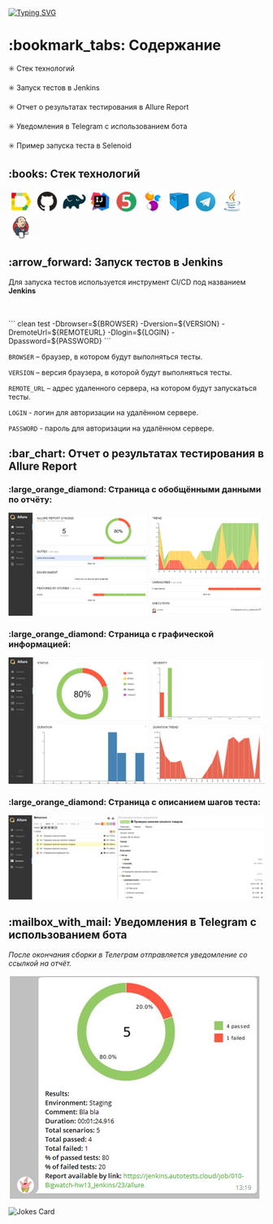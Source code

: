 [![Typing SVG](https://readme-typing-svg.herokuapp.com?color=%231AA432&size=50&duration=5000&center=true&vCenter=true&multiline=true&width=900&height=150&lines=%D0%9F%D1%80%D0%BE%D0%B5%D0%BA%D1%82+%D0%BF%D0%BE+%D0%B0%D0%B2%D1%82%D0%BE%D0%BC%D0%B0%D1%82%D0%B8%D0%B7%D0%B0%D1%86%D0%B8%D0%B8;%D1%82%D0%B5%D1%81%D1%82%D0%B8%D1%80%D0%BE%D0%B2%D0%B0%D0%BD%D0%B8%D1%8F+%D1%81%D0%B0%D0%B9%D1%82%D0%B0+citilink.ru)](https://git.io/typing-svg)

<h1>:bookmark_tabs: Содержание</h1>

:eight_spoked_asterisk:	 Стек технологий

:eight_spoked_asterisk:	 Запуск тестов в Jenkins

:eight_spoked_asterisk:	 Отчет о результатах тестирования в Allure Report

:eight_spoked_asterisk:	 Уведомления в Telegram с использованием бота

:eight_spoked_asterisk:	 Пример запуска теста в Selenoid


<h2>:books:	 Стек технологий</h2>


<p>
<img title="Allure Report" src="images/logo/Allure_Report.svg" height="48" width="48"> 
<img title="GitHub" src="images/logo/GitHub.svg" height="48" width="48">
<img title="Gradle" src="images/logo/Gradle.svg" height="48" width="48">
<img title="IntelliJ IDEA" src="images/logo/Intelij_IDEA.svg" height="48" width="48">
<img title="JUnit5" src="images/logo/JUnit5.svg" height="48" width="48">
<img title="Selenide" src="images/logo/Selenide.svg" height="48" width="48">
<img title="Selenoid" src="images/logo/Selenoid.svg" height="48" width="48">
<img title="Telegram" src="images/logo/Telegram.svg" height="48" width="48">
<img title="Java" src="images/logo/Java.svg" height="48" width="48">
<img title="Jenkins" src="images/logo/Jenkins.svg" height="48" width="48"> 
</p>


<h2>:arrow_forward:	 Запуск тестов в Jenkins</h2>
<p>Для запуска тестов используется инструмент CI/CD под названием <b>Jenkins</b></p>
</br>
</br>
```
clean
test
-Dbrowser=${BROWSER}
-Dversion=${VERSION}
-DremoteUrl=${REMOTEURL}
-Dlogin=${LOGIN}
-Dpassword=${PASSWORD}
```
<p><code>BROWSER</code> – браузер, в котором будут выполняться тесты.</p>
<p><code>VERSION</code> – версия браузера, в которой будут выполняться тесты.</p>
<p><code>REMOTE_URL</code> – адрес удаленного сервера, на котором будут запускаться тесты.</p>
<p><code>LOGIN</code> - логин для авторизации на удалённом сервере.</p>
<p><code>PASSWORD</code> - пароль для авторизации на удалённом сервере.</p>

<h2>:bar_chart:	 Отчет о результатах тестирования в Allure Report</h2>

<h3>:large_orange_diamond:	 Страница с обобщёнными данными по отчёту:</h3>

<p align="center">
<img title="Allure Overview" src="images/screenshots/overview.png">
</p>

<h3>:large_orange_diamond:	 Страница с графической информацией:</h3>

<p align="center">
<img title="Allure Graphs" src="images/screenshots/graphs.png">
</p>

<h3>:large_orange_diamond:	 Страница с описанием шагов теста:</h3>

<p align="center">
<img title="Allure Behaviors" src="images/screenshots/behaviors.png">
</p>


<h2>:mailbox_with_mail:	 Уведомления в Telegram с использованием бота</h2>
<p><i>После окончания сборки в Телеграм отправляется уведомление со ссылкой на отчёт. </i>
</br>
</br>
<img title="Telegram notification" src="images/screenshots/telegram_message.png">
</p>


<img src="https://readme-jokes.vercel.app/api" alt="Jokes Card" />
